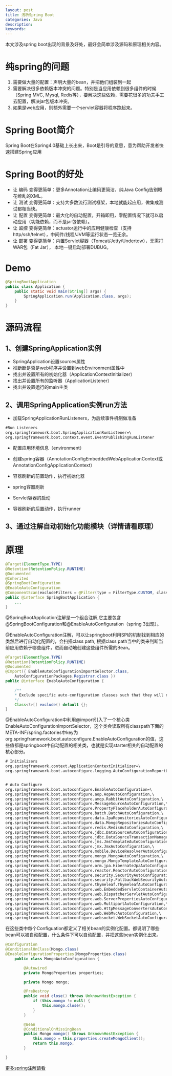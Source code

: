 ```yaml
---
layout: post
title: 浅析Spring Boot
categories: Java
description: 
keywords: 
---
```


本文涉及spring boot出现的背景及好处，最好会简单涉及源码和原理相关内容。

# 纯spring的问题
1. 需要做大量的配置：声明大量的bean，并把他们组装到一起
2. 需要解决很多依赖版本冲突的问题。特别是当应用依赖到很多组件的时候（Spring MVC, Mysql, Redis等），要解决这些依赖，需要花很多的功夫手工去配置，解决jar包版本冲突。
3. 如果是web应用，则额外需要一个servlet容器将程序跑起来。

# Spring Boot简介
Spring Boot在Spring4.0基础上长出来，Boot是引导的意思，意为帮助开发者快速搭建Spring应用

# Spring Boot的好处
- 让 编码 变得更简单：更多Annotation让编码更简洁，纯Java Config告别眼花缭乱的XML。
- 让 测试 变得更简单：支持大多数流行测试框架，本地就能起应用，做集成测试都相当快。
- 让 配置 变得更简单：最大化的自动配置，开箱即用，零配置情况下就可以启动应用（功能依赖，而不是jar包依赖）。
- 让 监控 变得更简单：actuator运行中的应用健康检查（支持http/ssh/telnet），中间件/线程/JVM等运行状态一览无余。
- 让 部署 变得更简单：内置Servlet容器（Tomcat/Jetty/Undertow），无需打WAR包（Fat Jar）， 本地一键启动部署DUBUG。


# Demo
```java
@SpringBootApplication
public class Application {
    public static void main(String[] args) {
        SpringApplication.run(Application.class, args);
    }
}
```


# 源码流程

## 1、创建SpringApplication实例
- SpringApplication设置sources属性
- 推断断是否是web程序并设置到webEnvironment属性中
- 找出并设置所有的初始化器（ApplicationContextInitializer）
- 找出并设置所有的监听器（ApplicationListener）
- 找出并设置运行的main主类

## 2、调用SpringApplication实例run方法

- 加载SpringApplicationRunListeners，为后续事件机制做准备
```XML 
#Run Listeners
org.springframework.boot.SpringApplicationRunListener=\
org.springframework.boot.context.event.EventPublishingRunListener
```
- 配置应用环境信息（environment）

- 创建spring容器（AnnotationConfigEmbeddedWebApplicationContext或AnnotationConfigApplicationContext）

- 容器刷新的前置动作，执行初始化器

- spring容器刷新

- Servlet容器的启动

- 容器刷新的后置动作，执行runner

## 3、通过注解自动初始化功能模块（详情请看原理）



# 原理
```java
@Target(ElementType.TYPE)
@Retention(RetentionPolicy.RUNTIME)
@Documented
@Inherited
@SpringBootConfiguration
@EnableAutoConfiguration
@ComponentScan(excludeFilters = @Filter(type = FilterType.CUSTOM, classes = TypeExcludeFilter.class))
public @interface SpringBootApplication {
    ...
}
```

@SpringBootApplication注解是一个组合注解,它主要包含@SpringBootConfiguration和@EnableAutoConfiguration（spring 3出现）。

@EnableAutoConfiguration注解，可以让springboot利用SPI的机制找到相应的类然后进行自动化配置的，会扫描class path, 根据class path当中的类来判断当前应用依赖于哪些组件，进而自动地创建这些组件所需的Bean。

```java
@Target(ElementType.TYPE)
@Retention(RetentionPolicy.RUNTIME)
@Documented
@Import({ EnableAutoConfigurationImportSelector.class,
    AutoConfigurationPackages.Registrar.class })
public @interface EnableAutoConfiguration {

    /**
    * Exclude specific auto-configuration classes such that they will never be applied.
    */
    Class<?>[] exclude() default {};
}
```

@EnableAutoConfiguration中利用@import引入了一个核心类EnableAutoConfigurationImportSelector，这个类会读取所有classpath下面的META-INF/spring.factories中key为org.springframework.boot.autoconfigure.EnableAutoConfiguration的值，这些值都是springboot中自动配置的相关类，也就是实现starter相关的自动配置的核心部分。

```XML
# Initializers
org.springframework.context.ApplicationContextInitializer=\
org.springframework.boot.autoconfigure.logging.AutoConfigurationReportLoggingInitializer


# Auto Configure
org.springframework.boot.autoconfigure.EnableAutoConfiguration=\
org.springframework.boot.autoconfigure.aop.AopAutoConfiguration,\
org.springframework.boot.autoconfigure.amqp.RabbitAutoConfiguration,\
org.springframework.boot.autoconfigure.MessageSourceAutoConfiguration,\
org.springframework.boot.autoconfigure.PropertyPlaceholderAutoConfiguration,\
org.springframework.boot.autoconfigure.batch.BatchAutoConfiguration,\
org.springframework.boot.autoconfigure.data.JpaRepositoriesAutoConfiguration,\
org.springframework.boot.autoconfigure.data.MongoRepositoriesAutoConfiguration,\
org.springframework.boot.autoconfigure.redis.RedisAutoConfiguration,\
org.springframework.boot.autoconfigure.jdbc.DataSourceAutoConfiguration,\
org.springframework.boot.autoconfigure.jdbc.DataSourceTransactionManagerAutoConfiguration,\
org.springframework.boot.autoconfigure.jms.JmsTemplateAutoConfiguration,\
org.springframework.boot.autoconfigure.jmx.JmxAutoConfiguration,\
org.springframework.boot.autoconfigure.mobile.DeviceResolverAutoConfiguration,\
org.springframework.boot.autoconfigure.mongo.MongoAutoConfiguration,\
org.springframework.boot.autoconfigure.mongo.MongoTemplateAutoConfiguration,\
org.springframework.boot.autoconfigure.orm.jpa.HibernateJpaAutoConfiguration,\
org.springframework.boot.autoconfigure.reactor.ReactorAutoConfiguration,\
org.springframework.boot.autoconfigure.security.SecurityAutoConfiguration,\
org.springframework.boot.autoconfigure.security.FallbackWebSecurityAutoConfiguration,\
org.springframework.boot.autoconfigure.thymeleaf.ThymeleafAutoConfiguration,\
org.springframework.boot.autoconfigure.web.EmbeddedServletContainerAutoConfiguration,\
org.springframework.boot.autoconfigure.web.DispatcherServletAutoConfiguration,\
org.springframework.boot.autoconfigure.web.ServerPropertiesAutoConfiguration,\
org.springframework.boot.autoconfigure.web.MultipartAutoConfiguration,\
org.springframework.boot.autoconfigure.web.HttpMessageConvertersAutoConfiguration,\
org.springframework.boot.autoconfigure.web.WebMvcAutoConfiguration,\
org.springframework.boot.autoconfigure.websocket.WebSocketAutoConfiguration
```

在这些类中每个Configuation都定义了相关bean的实例化配置。都说明了哪些bean可以被自动配置，什么条件下可以自动配置，并把这些bean实例化出来。
```java
@Configuration
@ConditionalOnClass(Mongo.class)
@EnableConfigurationProperties(MongoProperties.class)
    public class MongoAutoConfiguration {

        @Autowired
        private MongoProperties properties;

        private Mongo mongo;

        @PreDestroy
        public void close() throws UnknownHostException {
            if (this.mongo != null) {
                this.mongo.close();
            }
        }

        @Bean
        @ConditionalOnMissingBean
        public Mongo mongo() throws UnknownHostException {
            this.mongo = this.properties.createMongoClient();
            return this.mongo;
        }

}
```

[更多spring注解请看](http://blog.csdn.net/b2222505/article/details/78613353)








